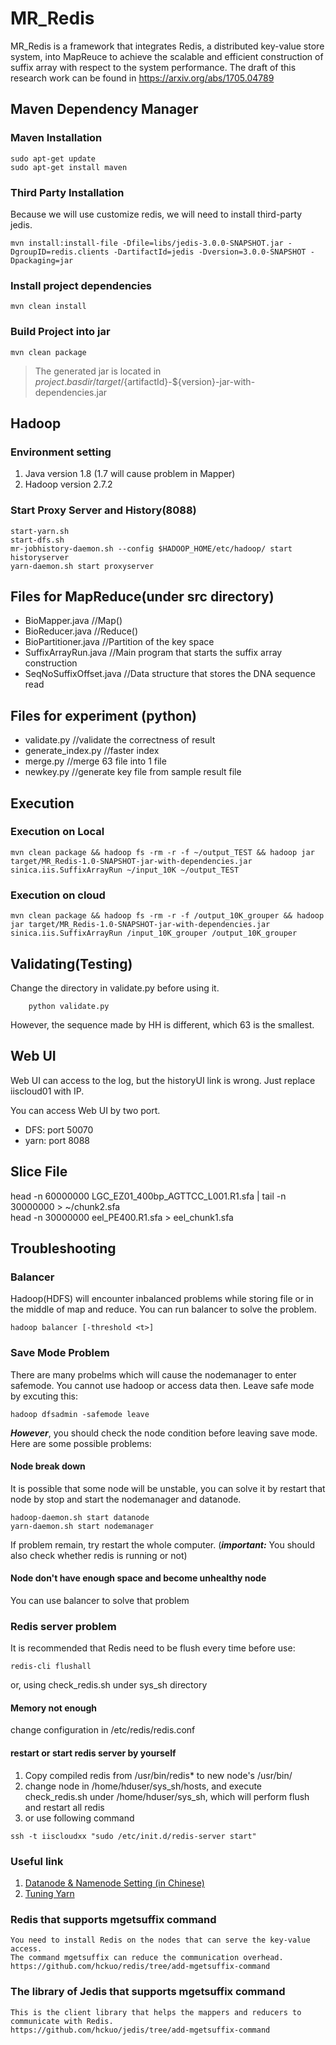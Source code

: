 # MR_Redis
MR_Redis is a framework that integrates Redis, a distributed key-value store system, into MapReuce
to achieve the scalable and efficient construction of suffix array with respect to the system performance.
The draft of this research work can be found in https://arxiv.org/abs/1705.04789

## Maven Dependency Manager
### Maven Installation
```
sudo apt-get update
sudo apt-get install maven
```
### Third Party Installation
Because we will use customize redis, we will need to install third-party jedis.
```shell
mvn install:install-file -Dfile=libs/jedis-3.0.0-SNAPSHOT.jar -DgroupID=redis.clients -DartifactId=jedis -Dversion=3.0.0-SNAPSHOT -Dpackaging=jar
```
### Install project dependencies
`mvn clean install`
### Build Project into jar
`mvn clean package`
> The generated jar is located in ${project.basdir}/target/${artifactId}-${version}-jar-with-dependencies.jar
## Hadoop
### Environment setting
1. Java version 1.8 (1.7 will cause problem in Mapper)
2. Hadoop version 2.7.2

### Start Proxy Server and History(8088)
```shell
start-yarn.sh
start-dfs.sh
mr-jobhistory-daemon.sh --config $HADOOP_HOME/etc/hadoop/ start historyserver
yarn-daemon.sh start proxyserver
```

## Files for MapReduce(under src directory)
- BioMapper.java             //Map()
- BioReducer.java            //Reduce()
- BioPartitioner.java        //Partition of the key space
- SuffixArrayRun.java        //Main program that starts the suffix array construction
- SeqNoSuffixOffset.java     //Data structure that stores the DNA sequence read

## Files for experiment (python)
- validate.py               //validate the correctness of result
- generate_index.py         //faster index
- merge.py                  //merge 63 file into 1 file
- newkey.py                 //generate key file from sample result file

## Execution
### Execution on Local
```shell
mvn clean package && hadoop fs -rm -r -f ~/output_TEST && hadoop jar target/MR_Redis-1.0-SNAPSHOT-jar-with-dependencies.jar sinica.iis.SuffixArrayRun ~/input_10K ~/output_TEST
```
### Execution on cloud
```shell
mvn clean package && hadoop fs -rm -r -f /output_10K_grouper && hadoop jar target/MR_Redis-1.0-SNAPSHOT-jar-with-dependencies.jar sinica.iis.SuffixArrayRun /input_10K_grouper /output_10K_grouper
```

## Validating(Testing)

Change the directory in validate.py before using it.
```shell
    python validate.py
```
However, the sequence made by HH is different, which 63 is the smallest.
## Web UI
Web UI can access to the log, but the historyUI link is wrong. Just replace iiscloud01 with IP.

You can access Web UI by two port.
- DFS: port 50070
- yarn: port 8088

## Slice File

head -n 60000000 LGC_EZ01_400bp_AGTTCC_L001.R1.sfa | tail -n 30000000 > ~/chunk2.sfa  <br />
head -n 30000000 eel_PE400.R1.sfa > eel_chunk1.sfa

## Troubleshooting
### Balancer
Hadoop(HDFS) will encounter inbalanced problems while storing file or in the middle of map and reduce.
You can run balancer to solve the problem.
```shell
hadoop balancer [-threshold <t>] 
```

### Save Mode Problem
There are many probelms which will cause the nodemanager to enter safemode. You cannot use hadoop or access data then. Leave safe mode by excuting this:
```shell
hadoop dfsadmin -safemode leave
```

***However***, you should check the node condition before leaving save mode. Here are some possible problems:
#### Node break down
It is possible that some node will be unstable, you can solve it by restart that node by stop and start the nodemanager and datanode.
```shell
hadoop-daemon.sh start datanode
yarn-daemon.sh start nodemanager
```
If problem remain, try restart the whole computer.
(***important:*** You should also check whether redis is running or not)
#### Node don't have enough space and become unhealthy node
You can use balancer to solve that problem

### Redis server problem

It is recommended that Redis need to be flush every time before use:
```shell
redis-cli flushall
```
or, using check_redis.sh under sys_sh directory

#### Memory not enough
change configuration in /etc/redis/redis.conf

#### restart or start redis server by yourself
1. Copy compiled redis from /usr/bin/redis* to new node's /usr/bin/
2. change node in /home/hduser/sys_sh/hosts, and execute check_redis.sh under /home/hduser/sys_sh, which will perform flush and restart all redis
3. or use following command
```shell
ssh -t iiscloudxx "sudo /etc/init.d/redis-server start"
```

### Useful link
1. [Datanode & Namenode Setting (in Chinese)](http://puremonkey2010.blogspot.tw/2013/10/hadoop-linux-1-namenode-2-datanode.html)
2. [Tuning Yarn](https://www.cloudera.com/documentation/enterprise/5-8-x/topics/cdh_ig_yarn_tuning.html)

### Redis that supports mgetsuffix command
    You need to install Redis on the nodes that can serve the key-value access.
    The command mgetsuffix can reduce the communication overhead. 
    https://github.com/hckuo/redis/tree/add-mgetsuffix-command
### The library of Jedis that supports mgetsuffix command
    This is the client library that helps the mappers and reducers to communicate with Redis.
    https://github.com/hckuo/jedis/tree/add-mgetsuffix-command